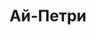 --- 
title: "Ай-Петри" 
site: "" 
town: "Бахчисарай" 
tel: ["+38(06554) 5-29-70, +38 050-575-33-11, +38 097-663-09-53, +380-50-181-19-19"] 
address: "Россия, АР Крым, г. Бахчисарай, ул. Македонского,11" 
mail: "aj-petri@mail.ru" 
--- 